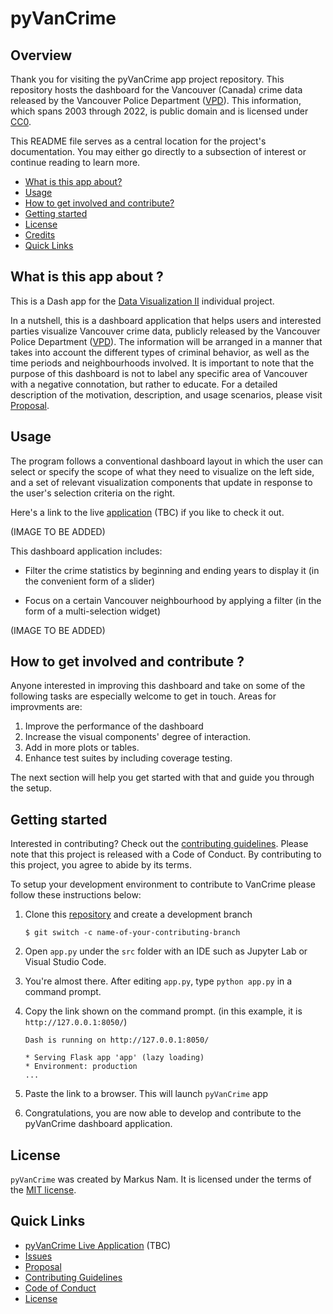 # pyVanCrime

## Overview

Thank you for visiting the pyVanCrime app project repository. This repository hosts the dashboard for the Vancouver (Canada) crime data released by the Vancouver Police Department ([VPD](https://vpd.ca/)). This information, which spans 2003 through 2022, is public domain and is licensed under [CC0](https://creativecommons.org/publicdomain/zero/1.0/).

This README file serves as a central location for the project's documentation. You may either go directly to a subsection of interest or continue reading to learn more.

* [What is this app about?](#what-is-this-app-about)
* [Usage](#usage)
* [How to get involved and contribute?](#how-to-get-involved-and-contribute)
* [Getting started](#getting-started)
* [License](#license)
* [Credits](#credits)
* [Quick Links](#quick-links)

## What is this app about ?

This is a Dash app for the [Data Visualization II](https://ubc-mds.github.io/course-descriptions/DSCI_532_viz-2/) individual project.

In a nutshell, this is a dashboard application that helps users and interested parties visualize Vancouver crime data, publicly released by the Vancouver Police Department ([VPD](https://vpd.ca/)). The information will be arranged in a manner that takes into account the different types of criminal behavior, as well as the time periods and neighbourhoods involved. It is important to note that the purpose of this dashboard is not to label any specific area of Vancouver with a negative connotation, but rather to educate. For a detailed description of the motivation, description, and usage scenarios, please visit [Proposal](reports/proposal.md).

## Usage

The program follows a conventional dashboard layout in which the user can select or specify the scope of what they need to visualize on the left side, and a set of relevant visualization components that update in response to the user's selection criteria on the right.

Here's a link to the live [application]() (TBC) if you like to check it out.

<!-- ![](img/vancrime.gif) --> (IMAGE TO BE ADDED)

This dashboard application includes:

-   Filter the crime statistics by beginning and ending years to display it (in the convenient form of a slider)

-   Focus on a certain Vancouver neighbourhood by applying a filter (in the form of a multi-selection widget)

<!-- ![](img/paste-0939ED93.png){width="279"} --> (IMAGE TO BE ADDED)

## How to get involved and contribute ?

Anyone interested in improving this dashboard and take on some of the following tasks are especially welcome to get in touch. Areas for improvments are:

1.  Improve the performance of the dashboard
2.  Increase the visual components' degree of interaction.
3.  Add in more plots or tables.
4.  Enhance test suites by including coverage testing.

The next section will help you get started with that and guide you through the setup.

## Getting started

Interested in contributing? Check out the [contributing guidelines](CONTRIBUTING.md). Please note that this project is released with a Code of Conduct. By contributing to this project, you agree to abide by its terms.

To setup your development environment to contribute to VanCrime please follow these instructions below:

1.  Clone this [repository](https://github.com/markusnam/pyVanCrime) and create a development branch

    ``` console
    $ git switch -c name-of-your-contributing-branch
    ```

2.  Open `app.py` under the `src` folder with an IDE such as Jupyter Lab or Visual Studio Code.

3.  You're almost there. After editing `app.py`, type `python app.py` in a command prompt.

4.  Copy the link shown on the command prompt. (in this example, it is `http://127.0.0.1:8050/`)

    ``` console
    Dash is running on http://127.0.0.1:8050/

    * Serving Flask app 'app' (lazy loading)
    * Environment: production
    ...
    ```

5. Paste the link to a browser. This will launch `pyVanCrime` app

6.  Congratulations, you are now able to develop and contribute to the pyVanCrime dashboard application.

## License

`pyVanCrime` was created by Markus Nam. It is licensed under the terms of the [MIT license](LICENSE).


## Quick Links

-   [pyVanCrime Live Application]() (TBC)
-   [Issues](https://github.com/markusnam/pyVanCrime/issues)
-   [Proposal](reports/proposal.md)
-   [Contributing Guidelines](CONTRIBUTING.md)
-   [Code of Conduct](CODE_OF_CONDUCT.md)
-   [License](LICENSE)
